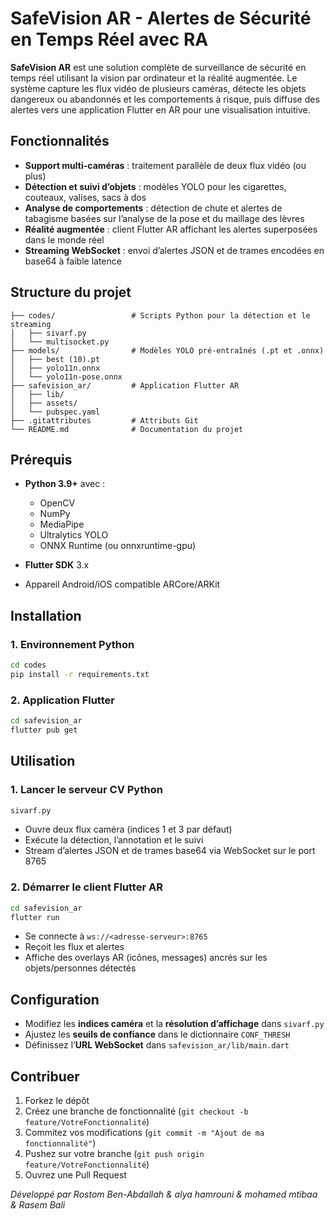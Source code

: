 # SafeVision AR - Alertes de Sécurité en Temps Réel avec RA

**SafeVision AR** est une solution complète de surveillance de sécurité en temps réel utilisant la vision par ordinateur et la réalité augmentée. Le système capture les flux vidéo de plusieurs caméras, détecte les objets dangereux ou abandonnés et les comportements à risque, puis diffuse des alertes vers une application Flutter en AR pour une visualisation intuitive.

## Fonctionnalités

* **Support multi-caméras** : traitement parallèle de deux flux vidéo (ou plus)
* **Détection et suivi d’objets** : modèles YOLO pour les cigarettes, couteaux, valises, sacs à dos
* **Analyse de comportements** : détection de chute et alertes de tabagisme basées sur l’analyse de la pose et du maillage des lèvres
* **Réalité augmentée** : client Flutter AR affichant les alertes superposées dans le monde réel
* **Streaming WebSocket** : envoi d’alertes JSON et de trames encodées en base64 à faible latence

## Structure du projet

```
├── codes/                 # Scripts Python pour la détection et le streaming
│   ├── sivarf.py
│   └── multisocket.py
├── models/                # Modèles YOLO pré-entraînés (.pt et .onnx)
│   ├── best (10).pt
│   ├── yolo11n.onnx
│   └── yolo11n-pose.onnx
├── safevision_ar/         # Application Flutter AR
│   ├── lib/
│   ├── assets/
│   └── pubspec.yaml
├── .gitattributes         # Attributs Git
└── README.md              # Documentation du projet
```

## Prérequis

* **Python 3.9+** avec :

  * OpenCV
  * NumPy
  * MediaPipe
  * Ultralytics YOLO
  * ONNX Runtime (ou onnxruntime-gpu)
* **Flutter SDK** 3.x
* Appareil Android/iOS compatible ARCore/ARKit

## Installation

### 1. Environnement Python

```bash
cd codes
pip install -r requirements.txt
```

### 2. Application Flutter

```bash
cd safevision_ar
flutter pub get
```

## Utilisation

### 1. Lancer le serveur CV Python

```bash
sivarf.py
```

* Ouvre deux flux caméra (indices 1 et 3 par défaut)
* Exécute la détection, l’annotation et le suivi
* Stream d’alertes JSON et de trames base64 via WebSocket sur le port 8765

### 2. Démarrer le client Flutter AR

```bash
cd safevision_ar
flutter run
```

* Se connecte à `ws://<adresse-serveur>:8765`
* Reçoit les flux et alertes
* Affiche des overlays AR (icônes, messages) ancrés sur les objets/personnes détectés

## Configuration

* Modifiez les **indices caméra** et la **résolution d’affichage** dans `sivarf.py`
* Ajustez les **seuils de confiance** dans le dictionnaire `CONF_THRESH`
* Définissez l’**URL WebSocket** dans `safevision_ar/lib/main.dart`

## Contribuer

1. Forkez le dépôt
2. Créez une branche de fonctionnalité (`git checkout -b feature/VotreFonctionnalité`)
3. Commitez vos modifications (`git commit -m "Ajout de ma fonctionnalité"`)
4. Pushez sur votre branche (`git push origin feature/VotreFonctionnalité`)
5. Ouvrez une Pull Request


*Développé par Rostom Ben-Abdallah & alya hamrouni  & mohamed mtibaa  & Rasem Bali*
